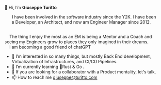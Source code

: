 <p> 👋 Hi, I’m <b>Giuseppe Turitto</b> <br />
         <ul>I have been involved in the software industry since the Y2K. I have been a Developer, an Architect, and now am Engineer Manager since 2012.</ul><br/>
         &nbsp;&nbsp;&nbsp;&nbsp;The thing I enjoy the most as an EM is being a Mentor and a Coach and seeing my Engineers grow to places they only imagined in their dreams. <br/>
         &nbsp;&nbsp;&nbsp;&nbsp;I am becoming a good friend of chatGPT<br/>
</p>

- 👀 I’m interested in so many things, but mostly Back End development, Virtualization of Infrastructures, and CI/CD Pipelines
- 🌱 I’m currently learning 🦀Rust & Go .
- 💞️ If you are looking for a collaborator with a Product mentality, let's talk.
- 📫 How to reach me giuseppe@turitto.com

<!---
GTuritto/GTuritto is a ✨ special ✨ repository because its `README.md` (this file) appears on your GitHub profile.
You can click the Preview link to take a look at your changes.
--->
